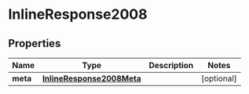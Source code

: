 
# InlineResponse2008

## Properties
Name | Type | Description | Notes
------------ | ------------- | ------------- | -------------
**meta** | [**InlineResponse2008Meta**](InlineResponse2008Meta.md) |  |  [optional]



